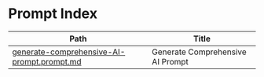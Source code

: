 <!--- AUTO-GENERATED: do not edit manually.  Run scripts/build_index.py -->
# Prompt Index

| Path | Title |
|------|-------|
| [generate-comprehensive-AI-prompt.prompt.md](generate-comprehensive-AI-prompt.prompt.md) | Generate Comprehensive AI Prompt |

